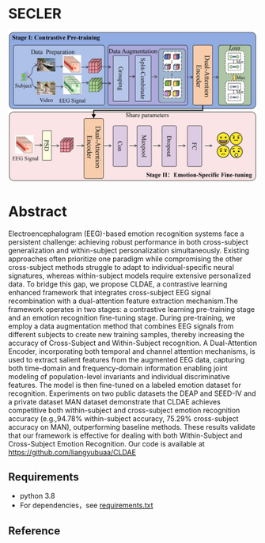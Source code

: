 # SECLER

![architecture](./architecture.jpg)

# Abstract

Electroencephalogram (EEG)-based emotion recognition systems face a persistent challenge: achieving robust performance in both cross-subject generalization and within-subject personalization simultaneously. Existing approaches often prioritize one paradigm while compromising the other cross-subject methods struggle to adapt to individual-specific neural signatures, whereas within-subject models require extensive personalized data. To bridge this gap, we propose CLDAE, a contrastive learning enhanced framework that integrates cross-subject EEG signal recombination with a dual-attention feature extraction mechanism.The framework operates in two stages: a contrastive learning pre-training stage and an emotion recognition fine-tuning stage. During pre-training, we employ a data augmentation method that combines EEG signals from different subjects to create new training samples, thereby increasing the accuracy of Cross-Subject and Within-Subject recognition.
A Dual-Attention Encoder, incorporating both temporal and channel attention mechanisms, is used to extract salient features from the augmented EEG data, capturing both time-domain and frequency-domain information enabling joint modeling of population-level invariants and individual discriminative features. The model is then fine-tuned on a labeled emotion dataset for recognition. Experiments on two public datasets the DEAP and SEED-IV and a private dataset MAN dataset demonstrate that CLDAE achieves competitive both within-subject and cross-subject emotion recognition accuracy (e.g.,94.78\% within-subject accuracy, 75.29\% cross-subject accuracy on MAN), outperforming baseline methods. These results validate that our framework is effective for dealing with both Within-Subject and Cross-Subject Emotion Recognition. Our code is available at https://github.com/liangyubuaa/CLDAE

## Requirements

- python 3.8
- For dependencies，see [requirements.txt](E:\pythonProject\CLDAE\requirements.txt)

## Reference
